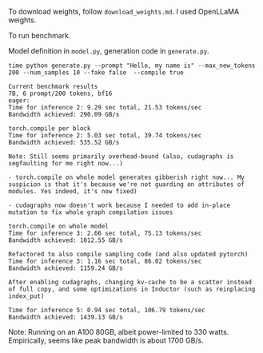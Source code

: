 To download weights, follow `download_weights.md`. I used OpenLLaMA weights.

To run benchmark.

Model definition in `model.py`, generation code in `generate.py`.

```
time python generate.py --prompt "Hello, my name is" --max_new_tokens 200 --num_samples 10 --fake false  --compile true
```

```
Current benchmark results
7B, 6 prompt/200 tokens, bf16
eager:
Time for inference 2: 9.29 sec total, 21.53 tokens/sec
Bandwidth achieved: 290.09 GB/s

torch.compile per block
Time for inference 2: 5.03 sec total, 39.74 tokens/sec
Bandwidth achieved: 535.52 GB/s

Note: Still seems primarily overhead-bound (also, cudagraphs is segfaulting for me right now...)

- torch.compile on whole model generates gibberish right now... My suspicion is that it's because we're not guarding on attributes of modules. Yes indeed, it's now fixed)

- cudagraphs now doesn't work because I needed to add in-place mutation to fix whole graph compilation issues

torch.compile on whole model
Time for inference 3: 2.66 sec total, 75.13 tokens/sec
Bandwidth achieved: 1012.55 GB/s

Refactored to also compile sampling code (and also updated pytorch)
Time for inference 3: 1.16 sec total, 86.02 tokens/sec
Bandwidth achieved: 1159.24 GB/s

After enabling cudagraphs, changing kv-cache to be a scatter instead of full copy, and some optimizations in Inductor (such as reinplacing index_put)

Time for inference 5: 0.94 sec total, 106.79 tokens/sec
Bandwidth achieved: 1439.13 GB/s
```

Note: Running on an A100 80GB, albeit power-limited to 330 watts. Empirically, seems like peak bandwidth is about 1700 GB/s.
